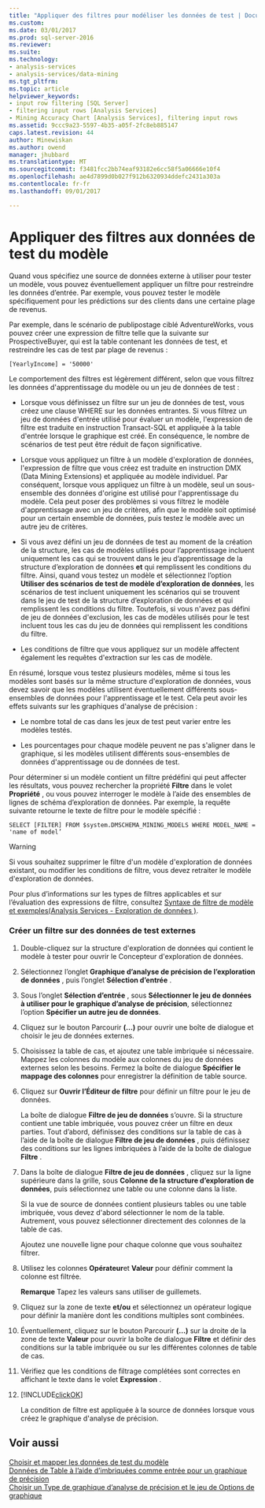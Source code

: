```yaml
---
title: "Appliquer des filtres pour modéliser les données de test | Documents Microsoft"
ms.custom: 
ms.date: 03/01/2017
ms.prod: sql-server-2016
ms.reviewer: 
ms.suite: 
ms.technology:
- analysis-services
- analysis-services/data-mining
ms.tgt_pltfrm: 
ms.topic: article
helpviewer_keywords:
- input row filtering [SQL Server]
- filtering input rows [Analysis Services]
- Mining Accuracy Chart [Analysis Services], filtering input rows
ms.assetid: 9ccc9a23-5597-4b35-a05f-2fc8eb885147
caps.latest.revision: 44
author: Minewiskan
ms.author: owend
manager: jhubbard
ms.translationtype: MT
ms.sourcegitcommit: f3481fcc2bb74eaf93182e6cc58f5a06666e10f4
ms.openlocfilehash: ae4d7899d0b027f912b6320934ddefc2431a303a
ms.contentlocale: fr-fr
ms.lasthandoff: 09/01/2017

---
```

# <a name="apply-filters-to-model-testing-data"></a>Appliquer des filtres aux données de test du modèle
  Quand vous spécifiez une source de données externe à utiliser pour tester un modèle, vous pouvez éventuellement appliquer un filtre pour restreindre les données d’entrée. Par exemple, vous pouvez tester le modèle spécifiquement pour les prédictions sur des clients dans une certaine plage de revenus.  
  
 Par exemple, dans le scénario de publipostage ciblé AdventureWorks, vous pouvez créer une expression de filtre telle que la suivante sur ProspectiveBuyer, qui est la table contenant les données de test, et restreindre les cas de test par plage de revenus :  
  
 `[YearlyIncome] = '50000'`  
  
 Le comportement des filtres est légèrement différent, selon que vous filtrez les données d'apprentissage du modèle ou un jeu de données de test :  
  
-   Lorsque vous définissez un filtre sur un jeu de données de test, vous créez une clause WHERE sur les données entrantes. Si vous filtrez un jeu de données d'entrée utilisé pour évaluer un modèle, l'expression de filtre est traduite en instruction Transact-SQL et appliquée à la table d'entrée lorsque le graphique est créé. En conséquence, le nombre de scénarios de test peut être réduit de façon significative.  
  
-   Lorsque vous appliquez un filtre à un modèle d'exploration de données, l'expression de filtre que vous créez est traduite en instruction DMX (Data Mining Extensions) et appliquée au modèle individuel. Par conséquent, lorsque vous appliquez un filtre à un modèle, seul un sous-ensemble des données d'origine est utilisé pour l'apprentissage du modèle. Cela peut poser des problèmes si vous filtrez le modèle d'apprentissage avec un jeu de critères, afin que le modèle soit optimisé pour un certain ensemble de données, puis testez le modèle avec un autre jeu de critères.  
  
-   Si vous avez défini un jeu de données de test au moment de la création de la structure, les cas de modèles utilisés pour l’apprentissage incluent uniquement les cas qui se trouvent dans le jeu d’apprentissage de la structure d’exploration de données **et** qui remplissent les conditions du filtre. Ainsi, quand vous testez un modèle et sélectionnez l’option **Utiliser des scénarios de test de modèle d’exploration de données**, les scénarios de test incluent uniquement les scénarios qui se trouvent dans le jeu de test de la structure d’exploration de données et qui remplissent les conditions du filtre. Toutefois, si vous n'avez pas défini de jeu de données d'exclusion, les cas de modèles utilisés pour le test incluent tous les cas du jeu de données qui remplissent les conditions du filtre.  
  
-   Les conditions de filtre que vous appliquez sur un modèle affectent également les requêtes d'extraction sur les cas de modèle.  
  
 En résumé, lorsque vous testez plusieurs modèles, même si tous les modèles sont basés sur la même structure d'exploration de données, vous devez savoir que les modèles utilisent éventuellement différents sous-ensembles de données pour l'apprentissage et le test. Cela peut avoir les effets suivants sur les graphiques d'analyse de précision :  
  
-   Le nombre total de cas dans les jeux de test peut varier entre les modèles testés.  
  
-   Les pourcentages pour chaque modèle peuvent ne pas s'aligner dans le graphique, si les modèles utilisent différents sous-ensembles de données d'apprentissage ou de données de test.  
  
 Pour déterminer si un modèle contient un filtre prédéfini qui peut affecter les résultats, vous pouvez rechercher la propriété **Filtre** dans le volet **Propriété** , ou vous pouvez interroger le modèle à l’aide des ensembles de lignes de schéma d’exploration de données. Par exemple, la requête suivante retourne le texte de filtre pour le modèle spécifié :  
  
 `SELECT [FILTER] FROM $system.DMSCHEMA_MINING_MODELS WHERE MODEL_NAME = 'name of model’`  
  
> [!WARNING]  
>  Si vous souhaitez supprimer le filtre d'un modèle d'exploration de données existant, ou modifier les conditions de filtre, vous devez retraiter le modèle d'exploration de données.  
  
 Pour plus d’informations sur les types de filtres applicables et sur l’évaluation des expressions de filtre, consultez [Syntaxe de filtre de modèle et exemples&#40;Analysis Services - Exploration de données &#41;](../../analysis-services/data-mining/model-filter-syntax-and-examples-analysis-services-data-mining.md).  
  
### <a name="create-a-filter-on-external-testing-data"></a>Créer un filtre sur des données de test externes  
  
1.  Double-cliquez sur la structure d'exploration de données qui contient le modèle à tester pour ouvrir le Concepteur d'exploration de données.  
  
2.  Sélectionnez l’onglet **Graphique d’analyse de précision de l’exploration de données** , puis l’onglet **Sélection d’entrée** .  
  
3.  Sous l’onglet **Sélection d’entrée** , sous **Sélectionner le jeu de données à utiliser pour le graphique d’analyse de précision**, sélectionnez l’option **Spécifier un autre jeu de données**.  
  
4.  Cliquez sur le bouton Parcourir **(…)** pour ouvrir une boîte de dialogue et choisir le jeu de données externes.  
  
5.  Choisissez la table de cas, et ajoutez une table imbriquée si nécessaire. Mappez les colonnes du modèle aux colonnes du jeu de données externes selon les besoins. Fermez la boîte de dialogue **Spécifier le mappage des colonnes** pour enregistrer la définition de table source.  
  
6.  Cliquez sur **Ouvrir l’Éditeur de filtre** pour définir un filtre pour le jeu de données.  
  
     La boîte de dialogue **Filtre de jeu de données** s’ouvre. Si la structure contient une table imbriquée, vous pouvez créer un filtre en deux parties. Tout d’abord, définissez des conditions sur la table de cas à l’aide de la boîte de dialogue **Filtre de jeu de données** , puis définissez des conditions sur les lignes imbriquées à l’aide de la boîte de dialogue **Filtre** .  
  
7.  Dans la boîte de dialogue **Filtre de jeu de données** , cliquez sur la ligne supérieure dans la grille, sous **Colonne de la structure d’exploration de données**, puis sélectionnez une table ou une colonne dans la liste.  
  
     Si la vue de source de données contient plusieurs tables ou une table imbriquée, vous devez d'abord sélectionner le nom de la table. Autrement, vous pouvez sélectionner directement des colonnes de la table de cas.  
  
     Ajoutez une nouvelle ligne pour chaque colonne que vous souhaitez filtrer.  
  
8.  Utilisez les colonnes **Opérateur**et **Valeur** pour définir comment la colonne est filtrée.  
  
     **Remarque** Tapez les valeurs sans utiliser de guillemets.  
  
9. Cliquez sur la zone de texte **et/ou** et sélectionnez un opérateur logique pour définir la manière dont les conditions multiples sont combinées.  
  
10. Éventuellement, cliquez sur le bouton Parcourir **(…)** sur la droite de la zone de texte **Valeur** pour ouvrir la boîte de dialogue **Filtre** et définir des conditions sur la table imbriquée ou sur les différentes colonnes de table de cas.  
  
11. Vérifiez que les conditions de filtrage complétées sont correctes en affichant le texte dans le volet **Expression** .  
  
12. [!INCLUDE[clickOK](../../includes/clickok-md.md)]  
  
     La condition de filtre est appliquée à la source de données lorsque vous créez le graphique d'analyse de précision.  
  
## <a name="see-also"></a>Voir aussi  
 [Choisir et mapper les données de test du modèle](../../analysis-services/data-mining/choose-and-map-model-testing-data.md)   
 [Données de Table à l’aide d’imbriquées comme entrée pour un graphique de précision](../../analysis-services/data-mining/using-nested-table-data-as-an-input-for-an-accuracy-chart.md)   
 [Choisir un Type de graphique d’analyse de précision et le jeu de Options de graphique](../../analysis-services/data-mining/choose-an-accuracy-chart-type-and-set-chart-options.md)  
  
  
